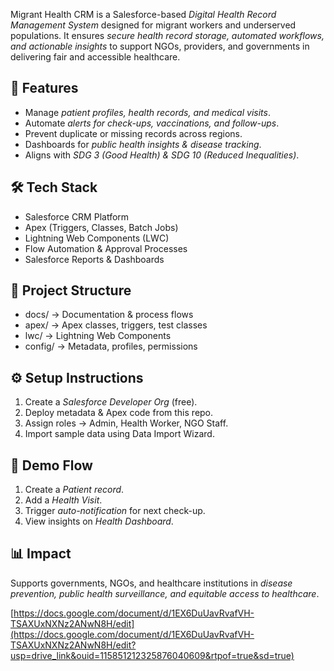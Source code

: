 Migrant Health CRM is a Salesforce-based *Digital Health Record Management System* designed for migrant workers and underserved populations. It ensures *secure health record storage, automated workflows, and actionable insights* to support NGOs, providers, and governments in delivering fair and accessible healthcare.  

## 🚀 Features  
- Manage *patient profiles, health records, and medical visits*.  
- Automate *alerts for check-ups, vaccinations, and follow-ups*.  
- Prevent duplicate or missing records across regions.  
- Dashboards for *public health insights & disease tracking*.  
- Aligns with *SDG 3 (Good Health) & SDG 10 (Reduced Inequalities)*.  

## 🛠 Tech Stack  
- Salesforce CRM Platform  
- Apex (Triggers, Classes, Batch Jobs)  
- Lightning Web Components (LWC)  
- Flow Automation & Approval Processes  
- Salesforce Reports & Dashboards  

## 📂 Project Structure  
- docs/ → Documentation & process flows  
- apex/ → Apex classes, triggers, test classes  
- lwc/ → Lightning Web Components  
- config/ → Metadata, profiles, permissions  

## ⚙ Setup Instructions  
1. Create a *Salesforce Developer Org* (free).  
2. Deploy metadata & Apex code from this repo.  
3. Assign roles → Admin, Health Worker, NGO Staff.  
4. Import sample data using Data Import Wizard.  

## 🎥 Demo Flow  
1. Create a *Patient record*.  
2. Add a *Health Visit*.  
3. Trigger *auto-notification* for next check-up.  
4. View insights on *Health Dashboard*.  

## 📊 Impact  
Supports governments, NGOs, and healthcare institutions in *disease prevention, public health surveillance, and equitable access to healthcare*.  



[[https://docs.google.com/document/d/1EX6DuUavRvafVH-TSAXUxNXNz2ANwN8H/edit](https://docs.google.com/document/d/1EX6DuUavRvafVH-TSAXUxNXNz2ANwN8H/edit?usp=drive_link&ouid=115851212325876040609&rtpof=true&sd=true)
](https://docs.google.com/document/d/1EX6DuUavRvafVH-TSAXUxNXNz2ANwN8H/edit?usp=drive_link&ouid=115851212325876040609&rtpof=true&sd=true)
